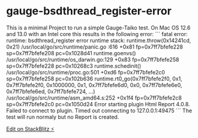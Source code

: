 # gauge-bsdthread_register-error

This is a minimal Project to run a simple Gauge-Taiko test.
On Mac OS 12.6 and 13.0 with an Intel core this results in the following error:
´´´
fatal error: runtime: bsdthread_register error
runtime stack:
runtime.throw(0x14241cd, 0x21)
	/usr/local/go/src/runtime/panic.go
:616 +0x81 fp=0x7ff7bfefe228 sp=0x7ff7bfefe208 pc=0x1028d41
runtime.goenvs()
	/usr/local/go/src/runtime/os_darwin.go:129 +0x83 fp=0x7ff7bfefe258 sp=0x7ff7bfefe228 pc=0x10268c3
runtime.schedinit()
	/usr/local/go/src/runtime/proc.go:501 +0xd6 fp=0x7ff7bfefe2c0 sp=0x7ff7bfefe258 pc=0x102b636
runtime.rt0_go(0x7ff7bfefe2f0, 0x1, 0x7ff7bfefe2f0, 0x1000000,
0x1, 0x7ff7bfefe6d0, 0x0, 0x7ff7bfefe6e0, 0x7ff7bfefe6ed, 0x7ff7bfefe724, ...)
	/usr/local/go/src/runtime/asm_amd64.s:252 +0x1f4 fp=0x7ff7bfefe2c8 sp=0x7ff7bfefe2c0 pc=0x1050d24
Error starting plugin Html Report 4.0.8. Failed to connect to plugin. Timed out connecting to 127.0.0.1:49475
´´´
The test will run normaly but no Report is created.


[Edit on StackBlitz ⚡️](https://stackblitz.com/edit/node-kez9lc)